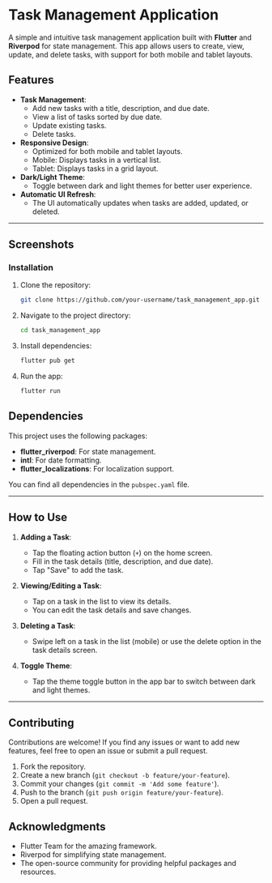 
# Task Management Application

A simple and intuitive task management application built with **Flutter** and **Riverpod** for state management. This app allows users to create, view, update, and delete tasks, with support for both mobile and tablet layouts.

## Features

- **Task Management**:
  - Add new tasks with a title, description, and due date.
  - View a list of tasks sorted by due date.
  - Update existing tasks.
  - Delete tasks.
- **Responsive Design**:
  - Optimized for both mobile and tablet layouts.
  - Mobile: Displays tasks in a vertical list.
  - Tablet: Displays tasks in a grid layout.
- **Dark/Light Theme**:
  - Toggle between dark and light themes for better user experience.
- **Automatic UI Refresh**:
  - The UI automatically updates when tasks are added, updated, or deleted.

---

## Screenshots






### Installation

1. Clone the repository:
   ```bash
   git clone https://github.com/your-username/task_management_app.git
   ```
2. Navigate to the project directory:
   ```bash
   cd task_management_app
   ```
3. Install dependencies:
   ```bash
   flutter pub get
   ```
4. Run the app:
   ```bash
   flutter run


## Dependencies

This project uses the following packages:

- **flutter_riverpod**: For state management.
- **intl**: For date formatting.
- **flutter_localizations**: For localization support.

You can find all dependencies in the `pubspec.yaml` file.

---

## How to Use

1. **Adding a Task**:
   - Tap the floating action button (`+`) on the home screen.
   - Fill in the task details (title, description, and due date).
   - Tap "Save" to add the task.

2. **Viewing/Editing a Task**:
   - Tap on a task in the list to view its details.
   - You can edit the task details and save changes.

3. **Deleting a Task**:
   - Swipe left on a task in the list (mobile) or use the delete option in the task details screen.

4. **Toggle Theme**:
   - Tap the theme toggle button in the app bar to switch between dark and light themes.

---

## Contributing

Contributions are welcome! If you find any issues or want to add new features, feel free to open an issue or submit a pull request.

1. Fork the repository.
2. Create a new branch (`git checkout -b feature/your-feature`).
3. Commit your changes (`git commit -m 'Add some feature'`).
4. Push to the branch (`git push origin feature/your-feature`).
5. Open a pull request.

## Acknowledgments

- Flutter Team for the amazing framework.
- Riverpod for simplifying state management.
- The open-source community for providing helpful packages and resources.

